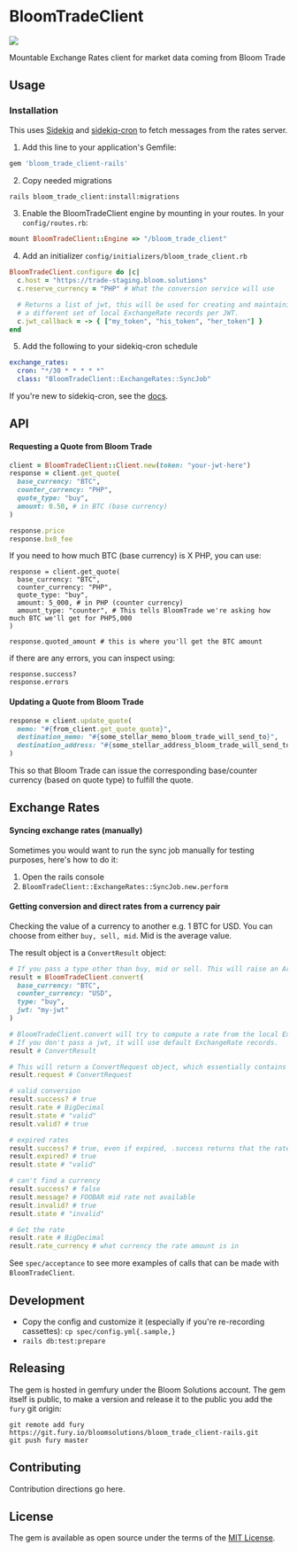 # BloomTradeClient

![](https://github.com/bloom-solutions/bloom_trade_client-rails/workflows/RSpec/badge.svg)

Mountable Exchange Rates client for market data coming from Bloom Trade

## Usage

### Installation

This uses [Sidekiq](https://github.com/mperham/sidekiq) and [sidekiq-cron](https://github.com/ondrejbartas/sidekiq-cron) to fetch messages from the rates server.

1. Add this line to your application's Gemfile:

```ruby
gem 'bloom_trade_client-rails'
```

2. Copy needed migrations

```bash
rails bloom_trade_client:install:migrations
```

3. Enable the BloomTradeClient engine by mounting in your routes. In your `config/routes.rb`:

```ruby
mount BloomTradeClient::Engine => "/bloom_trade_client"
```

4. Add an initializer `config/initializers/bloom_trade_client.rb`

```ruby
BloomTradeClient.configure do |c|
  c.host = "https://trade-staging.bloom.solutions"
  c.reserve_currency = "PHP" # What the conversion service will use

  # Returns a list of jwt, this will be used for creating and maintaining
  # a different set of local ExchangeRate records per JWT.
  c.jwt_callback = -> { ["my_token", "his_token", "her_token"] }
end
```

5. Add the following to your sidekiq-cron schedule

```yaml
exchange_rates:
  cron: "*/30 * * * * *"
  class: "BloomTradeClient::ExchangeRates::SyncJob"
```

If you're new to sidekiq-cron, see the [docs](https://github.com/ondrejbartas/sidekiq-cron).

## API

#### Requesting a Quote from Bloom Trade

```ruby
client = BloomTradeClient::Client.new(token: "your-jwt-here")
response = client.get_quote(
  base_currency: "BTC",
  counter_currency: "PHP",
  quote_type: "buy",
  amount: 0.50, # in BTC (base currency)
)

response.price
response.bx8_fee
```

If you need to how much BTC (base currency) is X PHP, you can use:

```
response = client.get_quote(
  base_currency: "BTC",
  counter_currency: "PHP",
  quote_type: "buy",
  amount: 5_000, # in PHP (counter currency)
  amount_type: "counter", # This tells BloomTrade we're asking how much BTC we'll get for PHP5,000
)

response.quoted_amount # this is where you'll get the BTC amount
```

if there are any errors, you can inspect using:

```
response.success?
response.errors
```

#### Updating a Quote from Bloom Trade

```ruby
response = client.update_quote(
  memo: "#{from_client.get_quote_quote}",
  destination_memo: "#{some_stellar_memo_bloom_trade_will_send_to}",
  destination_address: "#{some_stellar_address_bloom_trade_will_send_to}",
)
```

This so that Bloom Trade can issue the corresponding base/counter currency (based on quote type)
to fulfill the quote.

## Exchange Rates

#### Syncing exchange rates (manually)

Sometimes you would want to run the sync job manually for testing purposes, here's how to do it:

1. Open the rails console
2. `BloomTradeClient::ExchangeRates::SyncJob.new.perform`

#### Getting conversion and direct rates from a currency pair

Checking the value of a currency to another e.g. 1 BTC for USD. You can choose from either `buy, sell, mid`. Mid is the average value.

The result object is a `ConvertResult` object:

```ruby
# If you pass a type other than buy, mid or sell. This will raise an ArgumentError
result = BloomTradeClient.convert(
  base_currency: "BTC",
  counter_currency: "USD",
  type: "buy",
  jwt: "my-jwt"
)

# BloomTradeClient.convert will try to compute a rate from the local ExchangeRate records under that jwt.
# If you don't pass a jwt, it will use default ExchangeRate records.
result # ConvertResult

# This will return a ConvertRequest object, which essentially contains the params you passed in BloomTradeClient.convert
result.request # ConvertRequest

# valid conversion
result.success? # true
result.rate # BigDecimal
result.state # "valid"
result.valid? # true

# expired rates
result.success? # true, even if expired, .success returns that the rate is there, but it's just expired
result.expired? # true
result.state # "valid"

# can't find a currency
result.success? # false
result.message? # FOOBAR mid rate not available
result.invalid? # true
result.state # "invalid"

# Get the rate
result.rate # BigDecimal
result.rate_currency # what currency the rate amount is in
```

See `spec/acceptance` to see more examples of calls that can be made with `BloomTradeClient`.

## Development

- Copy the config and customize it (especially if you're re-recording cassettes): `cp spec/config.yml{.sample,}`
- `rails db:test:prepare`

## Releasing

The gem is hosted in gemfury under the Bloom Solutions account. The gem itself is public, to make a version and release it to the public you add the `fury` git origin:

```
git remote add fury https://git.fury.io/bloomsolutions/bloom_trade_client-rails.git
git push fury master
```

## Contributing
Contribution directions go here.

## License
The gem is available as open source under the terms of the [MIT License](https://opensource.org/licenses/MIT).
